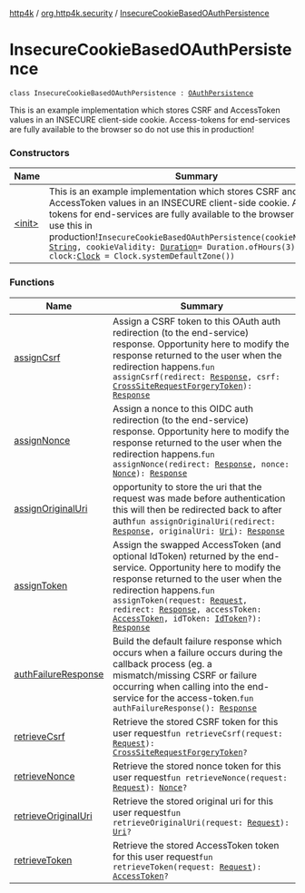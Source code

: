 [http4k](../../index.md) / [org.http4k.security](../index.md) / [InsecureCookieBasedOAuthPersistence](./index.md)

# InsecureCookieBasedOAuthPersistence

`class InsecureCookieBasedOAuthPersistence : `[`OAuthPersistence`](../-o-auth-persistence/index.md)

This is an example implementation which stores CSRF and AccessToken values in an INSECURE client-side cookie.
Access-tokens for end-services are fully available to the browser so do not use this in production!

### Constructors

| Name | Summary |
|---|---|
| [&lt;init&gt;](-init-.md) | This is an example implementation which stores CSRF and AccessToken values in an INSECURE client-side cookie. Access-tokens for end-services are fully available to the browser so do not use this in production!`InsecureCookieBasedOAuthPersistence(cookieNamePrefix: `[`String`](https://kotlinlang.org/api/latest/jvm/stdlib/kotlin/-string/index.html)`, cookieValidity: `[`Duration`](https://docs.oracle.com/javase/9/docs/api/java/time/Duration.html)` = Duration.ofHours(3), clock: `[`Clock`](https://docs.oracle.com/javase/9/docs/api/java/time/Clock.html)` = Clock.systemDefaultZone())` |

### Functions

| Name | Summary |
|---|---|
| [assignCsrf](assign-csrf.md) | Assign a CSRF token to this OAuth auth redirection (to the end-service) response. Opportunity here to modify the response returned to the user when the redirection happens.`fun assignCsrf(redirect: `[`Response`](../../org.http4k.core/-response/index.md)`, csrf: `[`CrossSiteRequestForgeryToken`](../-cross-site-request-forgery-token/index.md)`): `[`Response`](../../org.http4k.core/-response/index.md) |
| [assignNonce](assign-nonce.md) | Assign a nonce to this OIDC auth redirection (to the end-service) response. Opportunity here to modify the response returned to the user when the redirection happens.`fun assignNonce(redirect: `[`Response`](../../org.http4k.core/-response/index.md)`, nonce: `[`Nonce`](../../org.http4k.security.openid/-nonce/index.md)`): `[`Response`](../../org.http4k.core/-response/index.md) |
| [assignOriginalUri](assign-original-uri.md) | opportunity to store the uri that the request was made before authentication this will then be redirected back to after auth`fun assignOriginalUri(redirect: `[`Response`](../../org.http4k.core/-response/index.md)`, originalUri: `[`Uri`](../../org.http4k.core/-uri/index.md)`): `[`Response`](../../org.http4k.core/-response/index.md) |
| [assignToken](assign-token.md) | Assign the swapped AccessToken (and optional IdToken) returned by the end-service. Opportunity here to modify the response returned to the user when the redirection happens.`fun assignToken(request: `[`Request`](../../org.http4k.core/-request/index.md)`, redirect: `[`Response`](../../org.http4k.core/-response/index.md)`, accessToken: `[`AccessToken`](../-access-token/index.md)`, idToken: `[`IdToken`](../../org.http4k.security.openid/-id-token/index.md)`?): `[`Response`](../../org.http4k.core/-response/index.md) |
| [authFailureResponse](auth-failure-response.md) | Build the default failure response which occurs when a failure occurs during the callback process (eg. a mismatch/missing CSRF or failure occurring when calling into the end-service for the access-token.`fun authFailureResponse(): `[`Response`](../../org.http4k.core/-response/index.md) |
| [retrieveCsrf](retrieve-csrf.md) | Retrieve the stored CSRF token for this user request`fun retrieveCsrf(request: `[`Request`](../../org.http4k.core/-request/index.md)`): `[`CrossSiteRequestForgeryToken`](../-cross-site-request-forgery-token/index.md)`?` |
| [retrieveNonce](retrieve-nonce.md) | Retrieve the stored nonce token for this user request`fun retrieveNonce(request: `[`Request`](../../org.http4k.core/-request/index.md)`): `[`Nonce`](../../org.http4k.security.openid/-nonce/index.md)`?` |
| [retrieveOriginalUri](retrieve-original-uri.md) | Retrieve the stored original uri for this user request`fun retrieveOriginalUri(request: `[`Request`](../../org.http4k.core/-request/index.md)`): `[`Uri`](../../org.http4k.core/-uri/index.md)`?` |
| [retrieveToken](retrieve-token.md) | Retrieve the stored AccessToken token for this user request`fun retrieveToken(request: `[`Request`](../../org.http4k.core/-request/index.md)`): `[`AccessToken`](../-access-token/index.md)`?` |
